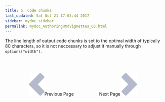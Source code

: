 ```yaml
---
title: 5. Code chunks
last_updated: Sat Oct 21 17:03:44 2017
sidebar: mydoc_sidebar
permalink: mydoc_AuthoringRmdVignettes_05.html
---
```


The line length of output code chunks is set to the optimal width of typically 
80 characters, so it is not neccessary to adjust it manually through `options("width")`.


<br><br><center><a href="mydoc_AuthoringRmdVignettes_04.html"><img src="images/left_arrow.png" alt="Previous page."></a>Previous Page &nbsp; &nbsp; &nbsp; &nbsp; &nbsp; &nbsp; &nbsp; &nbsp; &nbsp; &nbsp; Next Page
<a href="mydoc_AuthoringRmdVignettes_06.html"><img src="images/right_arrow.png" alt="Next page."></a></center>
